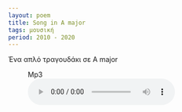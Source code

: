 ```yaml
---
layout: poem
title: Song in A major
tags: μουσική
period: 2010 - 2020
---
```


Ένα απλό τραγουδάκι σε A major


<figure>
    <figcaption>Mp3</figcaption>
    <audio
        controls
        type="audio/mp3"
        src="/assets/audio/song_in_A_major.mp3">
            Your browser does not support the
            <code>audio</code> element.
    </audio>
</figure>
